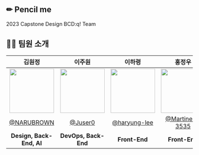 ## ✏ Pencil me
2023 Capstone Design BCD:q! Team

## 👨‍💻 팀원 소개

|김원정|이주원|이하령|홍정우|
|:-:|:-:|:-:|:-:|
|<img src="https://avatars.githubusercontent.com/u/38902021?v=4" width=120>|<img src="https://avatars.githubusercontent.com/u/108407945?v=4" width=120>|<img src="https://avatars.githubusercontent.com/u/64428916?v=4" width=120>|<img src="https://avatars.githubusercontent.com/u/79641160?v=4" width=120>|
|[@NARUBROWN](https://github.com/NARUBROWN)|[@Juser0](https://github.com/Juser0)|[@haryung-lee](https://github.com/haryung-lee)|[@Martinelli-3535](https://github.com/Martinelli-3535)|
|**Design, Back-End, AI**|**DevOps, Back-End**|**Front-End**|**Front-End**|
